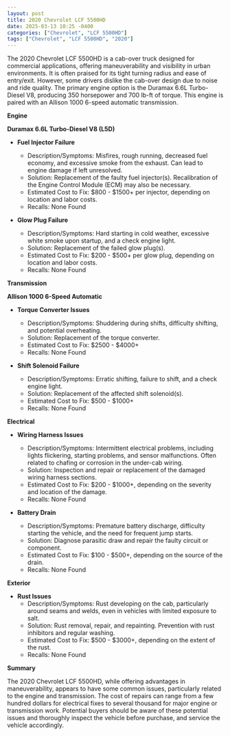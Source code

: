```yaml
---
layout: post
title: 2020 Chevrolet LCF 5500HD
date: 2025-03-13 10:25 -0400
categories: ["Chevrolet", "LCF 5500HD"]
tags: ["Chevrolet", "LCF 5500HD", "2020"]
---
```

The 2020 Chevrolet LCF 5500HD is a cab-over truck designed for commercial applications, offering maneuverability and visibility in urban environments. It is often praised for its tight turning radius and ease of entry/exit. However, some drivers dislike the cab-over design due to noise and ride quality. The primary engine option is the Duramax 6.6L Turbo-Diesel V8, producing 350 horsepower and 700 lb-ft of torque. This engine is paired with an Allison 1000 6-speed automatic transmission.

**Engine**

**Duramax 6.6L Turbo-Diesel V8 (L5D)**

* **Fuel Injector Failure**
    * Description/Symptoms: Misfires, rough running, decreased fuel economy, and excessive smoke from the exhaust. Can lead to engine damage if left unresolved.
    * Solution: Replacement of the faulty fuel injector(s). Recalibration of the Engine Control Module (ECM) may also be necessary.
    * Estimated Cost to Fix: $800 - $1500+ per injector, depending on location and labor costs.
    * Recalls: None Found

* **Glow Plug Failure**
    * Description/Symptoms: Hard starting in cold weather, excessive white smoke upon startup, and a check engine light.
    * Solution: Replacement of the failed glow plug(s).
    * Estimated Cost to Fix: $200 - $500+ per glow plug, depending on location and labor costs.
    * Recalls: None Found

**Transmission**

**Allison 1000 6-Speed Automatic**

* **Torque Converter Issues**
    * Description/Symptoms: Shuddering during shifts, difficulty shifting, and potential overheating.
    * Solution: Replacement of the torque converter.
    * Estimated Cost to Fix: $2500 - $4000+
    * Recalls: None Found

* **Shift Solenoid Failure**
    * Description/Symptoms: Erratic shifting, failure to shift, and a check engine light.
    * Solution: Replacement of the affected shift solenoid(s).
    * Estimated Cost to Fix: $500 - $1000+
    * Recalls: None Found

**Electrical**

* **Wiring Harness Issues**
    * Description/Symptoms: Intermittent electrical problems, including lights flickering, starting problems, and sensor malfunctions.  Often related to chafing or corrosion in the under-cab wiring.
    * Solution: Inspection and repair or replacement of the damaged wiring harness sections.
    * Estimated Cost to Fix: $200 - $1000+, depending on the severity and location of the damage.
    * Recalls: None Found

* **Battery Drain**
    * Description/Symptoms: Premature battery discharge, difficulty starting the vehicle, and the need for frequent jump starts.
    * Solution: Diagnose parasitic draw and repair the faulty circuit or component.
    * Estimated Cost to Fix: $100 - $500+, depending on the source of the drain.
    * Recalls: None Found

**Exterior**

* **Rust Issues**
    * Description/Symptoms: Rust developing on the cab, particularly around seams and welds, even in vehicles with limited exposure to salt.
    * Solution: Rust removal, repair, and repainting. Prevention with rust inhibitors and regular washing.
    * Estimated Cost to Fix: $500 - $3000+, depending on the extent of the rust.
    * Recalls: None Found

**Summary**

The 2020 Chevrolet LCF 5500HD, while offering advantages in maneuverability, appears to have some common issues, particularly related to the engine and transmission. The cost of repairs can range from a few hundred dollars for electrical fixes to several thousand for major engine or transmission work. Potential buyers should be aware of these potential issues and thoroughly inspect the vehicle before purchase, and service the vehicle accordingly.

